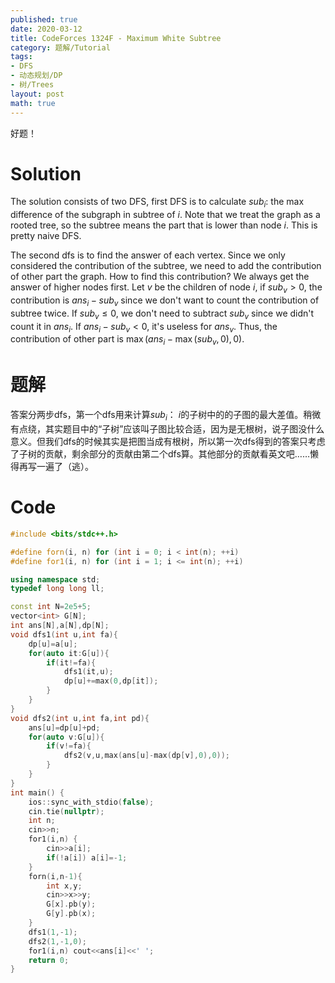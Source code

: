 ```yaml
---
published: true
date: 2020-03-12
title: CodeForces 1324F - Maximum White Subtree
category: 题解/Tutorial
tags: 
- DFS
- 动态规划/DP
- 树/Trees
layout: post
math: true
---
```

好题！
<!--more-->
# Solution

The solution consists of two DFS, first DFS is to calculate $sub_i$: the max difference of the subgraph in subtree of $i$. Note that we treat the graph as a rooted tree, so the subtree means the part that is lower than node $i$. This is pretty naive DFS.

The second dfs is to find the answer of each vertex. Since we only considered the contribution of the subtree, we need to add the contribution of other part the graph. How to find this contribution? We always get the answer of higher nodes first. Let $v$ be the children of node $i$, if $sub_v>0$, the contribution is $ans_i-sub_v$ since we don't want to count the contribution of subtree twice. If $sub_v\leq 0$, we don't need to subtract $sub_v$ since we didn't count it in $ans_i$. If $ans_i-sub_v<0$, it's useless for $ans_v$. Thus, the contribution of other part is $\max(ans_i-\max(sub_v,0),0)$.

# 题解

答案分两步dfs，第一个dfs用来计算$sub_i$： $i$的子树中的的子图的最大差值。稍微有点绕，其实题目中的“子树”应该叫子图比较合适，因为是无根树，说子图没什么意义。但我们dfs的时候其实是把图当成有根树，所以第一次dfs得到的答案只考虑了子树的贡献，剩余部分的贡献由第二个dfs算。其他部分的贡献看英文吧……懒得再写一遍了（逃）。

# Code

```cpp
#include <bits/stdc++.h>

#define forn(i, n) for (int i = 0; i < int(n); ++i)
#define for1(i, n) for (int i = 1; i <= int(n); ++i)

using namespace std;
typedef long long ll;

const int N=2e5+5;
vector<int> G[N];
int ans[N],a[N],dp[N];
void dfs1(int u,int fa){
	dp[u]=a[u];
	for(auto it:G[u]){
		if(it!=fa){
			dfs1(it,u);
			dp[u]+=max(0,dp[it]);
		}
	}
}
void dfs2(int u,int fa,int pd){
	ans[u]=dp[u]+pd;
	for(auto v:G[u]){
		if(v!=fa){
			dfs2(v,u,max(ans[u]-max(dp[v],0),0));
		}
	}
}
int main() {
	ios::sync_with_stdio(false);
	cin.tie(nullptr);
	int n;
	cin>>n;
	for1(i,n) {
		cin>>a[i];
		if(!a[i]) a[i]=-1;
	}
	forn(i,n-1){
		int x,y;
		cin>>x>>y;
		G[x].pb(y);
		G[y].pb(x);
	}
	dfs1(1,-1);
	dfs2(1,-1,0);
	for1(i,n) cout<<ans[i]<<' ';
	return 0;
}
```